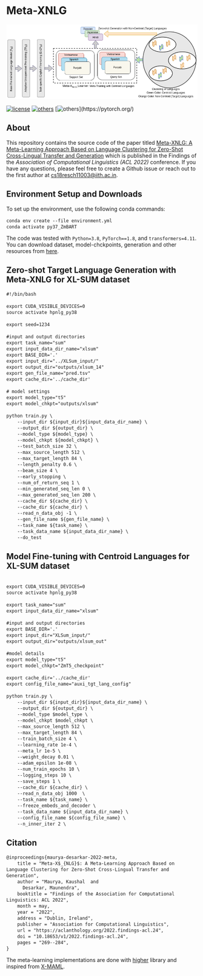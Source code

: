 # Meta-XNLG

![](https://github.com/kaushal0494/Meta_XNLG/blob/main/metaxng.png)

[![license](https://img.shields.io/github/license/mashape/apistatus.svg?maxAge=2592000)](https://github.com/Arko98/Hostility-Detection-in-Hindi-Constraint-2021/blob/main/LICENSE)
[![others](https://img.shields.io/badge/Huggingface-Cuda%2011.1.0-brightgreen)](https://huggingface.co/)
[![others](https://img.shields.io/badge/PyTorch-Stable%20(1.8.0)-orange)](https://pytorch.org/)

## About
This repository contains the source code of the paper titled [Meta-XNLG: A Meta-Learning Approach Based on Language Clustering for Zero-Shot Cross-Lingual Transfer and Generation](https://aclanthology.org/2022.findings-acl.24.pdf) which is published in the Findings of the *Association of Computational Linguistics (ACL 2022)* conference. If you have any questions, please feel free to create a Github issue or reach out to the first author at <cs18resch11003@iith.ac.in>.

## Environment Setup and Downloads
To set up the environment, use the following conda commands:

``` 
conda env create --file environment.yml
conda activate py37_ZmBART
``` 
The code was tested with `Python=3.8`, `PyTorch==1.8`, and `transformers=4.11`. You can download dataset, model-chckpoints, generation and other resources from [here](https://drive.google.com/drive/folders/1ziTVKR7j_yIGDumLRJL-4Bah-uggeuta?usp=sharing).


## Zero-shot Target Language Generation with Meta-XNLG for XL-SUM dataset
```
#!/bin/bash

export CUDA_VISIBLE_DEVICES=0
source activate hpnlg_py38

export seed=1234

#input and output directories
export task_name="sum"
export input_data_dir_name="xlsum"
export BASE_DIR='.'
export input_dir="../XLSum_input/"
export output_dir="outputs/xlsum_14"
export gen_file_name="pred.tsv"
export cache_dir='../cache_dir'

# model settings
export model_type="t5" 
export model_chkpt="outputs/xlsum"

python train.py \
    --input_dir ${input_dir}${input_data_dir_name} \
    --output_dir ${output_dir} \
    --model_type ${model_type} \
    --model_chkpt ${model_chkpt} \
    --test_batch_size 32 \
    --max_source_length 512 \
    --max_target_length 84 \
    --length_penalty 0.6 \
    --beam_size 4 \
    --early_stopping \
    --num_of_return_seq 1 \
    --min_generated_seq_len 0 \
    --max_generated_seq_len 200 \
    --cache_dir ${cache_dir} \
    --cache_dir ${cache_dir} \
    --read_n_data_obj -1 \
    --gen_file_name ${gen_file_name} \
    --task_name ${task_name} \
    --task_data_name ${input_data_dir_name} \
    --do_test 
```

## Model Fine-tuning with Centroid Languages for XL-SUM dataset
```

export CUDA_VISIBLE_DEVICES=0
source activate hpnlg_py38

export task_name="sum"
export input_data_dir_name="xlsum"

#input and output directories
export BASE_DIR='.'
export input_dir="XLSum_input/"
export output_dir="outputs/xlsum_out"

#model details
export model_type="t5" 
export model_chkpt="ZmT5_checkpoint"

export cache_dir='../cache_dir'
export config_file_name="auxi_tgt_lang_config" 

python train.py \
    --input_dir ${input_dir}${input_data_dir_name} \
    --output_dir ${output_dir} \
    --model_type $model_type \
    --model_chkpt $model_chkpt \
    --max_source_length 512 \
    --max_target_length 84 \
    --train_batch_size 4 \
    --learning_rate 1e-4 \
    --meta_lr 1e-5 \
    --weight_decay 0.01 \
    --adam_epsilon 1e-08 \
    --num_train_epochs 10 \
    --logging_steps 10 \
    --save_steps 1 \
    --cache_dir ${cache_dir} \
    --read_n_data_obj 1000  \
    --task_name ${task_name} \
    --freeze_embeds_and_decoder \
    --task_data_name ${input_data_dir_name} \
    --config_file_name ${config_file_name} \
    --n_inner_iter 2 \
```

## Citation

```
@inproceedings{maurya-desarkar-2022-meta,
    title = "Meta-X$_{NLG}$: A Meta-Learning Approach Based on Language Clustering for Zero-Shot Cross-Lingual Transfer and Generation",
    author = "Maurya, Kaushal  and
      Desarkar, Maunendra",
    booktitle = "Findings of the Association for Computational Linguistics: ACL 2022",
    month = may,
    year = "2022",
    address = "Dublin, Ireland",
    publisher = "Association for Computational Linguistics",
    url = "https://aclanthology.org/2022.findings-acl.24",
    doi = "10.18653/v1/2022.findings-acl.24",
    pages = "269--284",
}
```

The meta-learning implementations are done with [higher](https://github.com/facebookresearch/higher) library and inspired from [X-MAML](https://github.com/copenlu/X-MAML).
